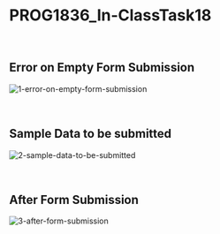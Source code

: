 # PROG1836_In-ClassTask18

<br>

## Error on Empty Form Submission

![1-error-on-empty-form-submission](https://user-images.githubusercontent.com/122504894/227010572-9b63a915-43ba-45ae-a89b-f863f0aa5cf9.PNG)

<br>

## Sample Data to be submitted

![2-sample-data-to-be-submitted](https://user-images.githubusercontent.com/122504894/227010577-f4f17b7b-325e-4eec-99d3-ea53fa050268.PNG)

<br>

## After Form Submission

![3-after-form-submission](https://user-images.githubusercontent.com/122504894/227010580-50889583-2d24-4c82-9556-89c04b615061.PNG)
